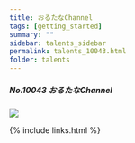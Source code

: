 ```yaml
---
title: おるたなChannel 
tags: [getting_started]
summary: ""
sidebar: talents_sidebar
permalink: talents_10043.html
folder: talents
---
```



##### No.10043 おるたなChannel 

![](https://yt3.ggpht.com/ytc/AKedOLTNLSG4U_NfEGzqWotSUh1L3x8qDLjbM7EVgOgbag=s176-c-k-c0x00ffffff-no-rj)





{% include links.html %}
